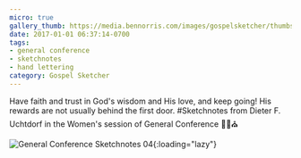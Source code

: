 ```yaml
---
micro: true
gallery_thumb: https://media.bennorris.com/images/gospelsketcher/thumbs/oct-16-0-uchtdorf.jpg
date: 2017-01-01 06:37:14-0700
tags:
- general conference
- sketchnotes
- hand lettering
category: Gospel Sketcher
---
```


Have faith and trust in God's wisdom and His love, and keep going! His rewards are not usually behind the first door.
#Sketchnotes from Dieter F. Uchtdorf in the Women's session of General Conference ✍🏼⛪️

![General Conference Sketchnotes 04](https://media.bennorris.com/images/gospelsketcher/general-conference/oct-2016/oct-16-0-uchtdorf.jpg){:loading="lazy"}
